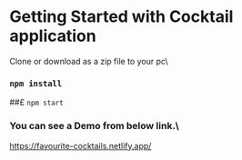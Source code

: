 # Getting Started with Cocktail application

Clone or download as a zip file to your pc\
### `npm install`
##£ `npm start`

### You can see a Demo from below link.\
https://favourite-cocktails.netlify.app/
